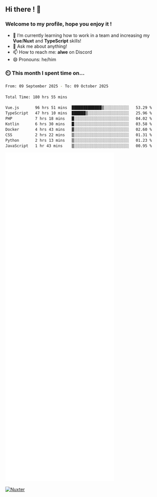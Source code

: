 ## Hi there ! 👋

### Welcome to my profile, hope you enjoy it !

- 🌱 I’m currently learning how to work in a team and increasing my **Vue**/**Nuxt** and **TypeScript** skills!
- 💬 Ask me about anything!
- 📫 How to reach me: **alwe** on Discord
- 😄 Pronouns: he/him

### ⏲️ This month I spent time on...

<!--START_SECTION:waka-->

```bash
From: 09 September 2025 - To: 09 October 2025

Total Time: 180 hrs 55 mins

Vue.js       96 hrs 51 mins  █████████████▒░░░░░░░░░░░   53.29 %
TypeScript   47 hrs 10 mins  ██████▒░░░░░░░░░░░░░░░░░░   25.96 %
PHP          7 hrs 18 mins   █░░░░░░░░░░░░░░░░░░░░░░░░   04.02 %
Kotlin       6 hrs 30 mins   █░░░░░░░░░░░░░░░░░░░░░░░░   03.58 %
Docker       4 hrs 43 mins   ▓░░░░░░░░░░░░░░░░░░░░░░░░   02.60 %
CSS          2 hrs 22 mins   ▒░░░░░░░░░░░░░░░░░░░░░░░░   01.31 %
Python       2 hrs 13 mins   ▒░░░░░░░░░░░░░░░░░░░░░░░░   01.23 %
JavaScript   1 hr 43 mins    ▒░░░░░░░░░░░░░░░░░░░░░░░░   00.95 %
```

<!--END_SECTION:waka-->

![Metrics](./github-metrics.svg)

[![Nuxter](https://nuxters.nuxt.com/card/zAlweNy26/og.png)](https://nuxters.nuxt.com/zAlweNy26)
